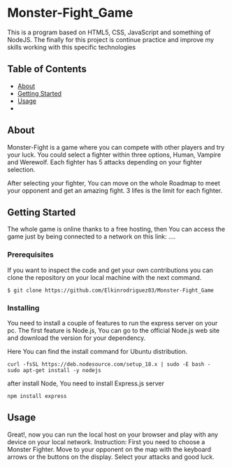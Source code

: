 # Monster-Fight_Game

This is a program based on HTML5, CSS, JavaScript and something of NodeJS. The finally for this project is continue practice and improve my skills working with this specific technologies 

## Table of Contents
- [About](#about)
- [Getting Started](#getting_started)
- [Usage](#usage)
-

## About <a name = "about"></a>
Monster-Fight is a game where you can compete with other players and try your luck. You could select a fighter within three options, Human, Vampire and Werewolf. Each fighter has 5 attacks depending on your fighter selection.

After selecting your fighter, You can move on the whole Roadmap to meet your opponent and get an amazing fight. 3 lifes is the limit for each fighter.

## Getting Started <a name = "getting_started"></a>
The whole game is online thanks to a free hosting, then You can access the game just by being connected to a network on this link: ….

### Prerequisites 
If you want to inspect the code and get your own contributions you can clone the repository on your local machine with the next command.

```
$ git clone https://github.com/Elkinrodriguez03/Monster-Fight_Game
```

### Installing
You need to install a couple of features to run the express server on your pc. The first feature is Node.js, You can go to the official Node.js web site and download the version for your dependency. 

Here You can find the install command for Ubuntu distribution. 

```
curl -fsSL https://deb.nodesource.com/setup_18.x | sudo -E bash -
sudo apt-get install -y nodejs

```
after install Node, You need to install Express.js server

```
npm install express
```

## Usage <a name="usage"></a>
Great!, now you can run the local host on your browser and play with any device on your local network.
Instruction:
First you need to choose a Monster Fighter.
Move to your opponent on the map with the keyboard arrows or the buttons on the display.
Select your attacks and good luck.


